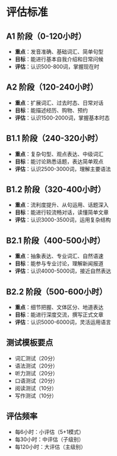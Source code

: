 # 评估标准

## A1 阶段（0-120小时）
- **重点**：发音准确、基础词汇、简单句型
- **目标**：能进行基本自我介绍和日常问候
- **评估**：认识500-800词，掌握现在时

## A2 阶段（120-240小时）
- **重点**：扩展词汇、过去时态、日常对话
- **目标**：能描述经历、购物、预约
- **评估**：认识1500-2000词，掌握基本时态

## B1.1 阶段（240-320小时）
- **重点**：复杂句型、观点表达、中级词汇
- **目标**：能讨论熟悉话题，表达简单观点
- **评估**：认识2500-3000词，理解主要语法

## B1.2 阶段（320-400小时）
- **重点**：流利度提升、从句运用、话题深入
- **目标**：能进行较流畅对话，读懂简单文章
- **评估**：认识3000-3500词，运用复杂结构

## B2.1 阶段（400-500小时）
- **重点**：抽象表达、专业词汇、自然语速
- **目标**：能参与专业讨论，理解新闻报道
- **评估**：认识4000-5000词，接近自然表达

## B2.2 阶段（500-600小时）
- **重点**：细节把握、文体区分、地道表达
- **目标**：能进行深度交流，撰写正式文章
- **评估**：认识5000-6000词，灵活运用语言

## 测试模板要点
- 词汇测试（20分）
- 语法测试（20分）
- 听力测试（20分）
- 口语测试（20分）
- 阅读测试（10分）
- 写作测试（10分）

## 评估频率
- 每6小时：小评估（5+1模式）
- 每30小时：中评估（子级别）
- 每120小时：大评估（主级别）
